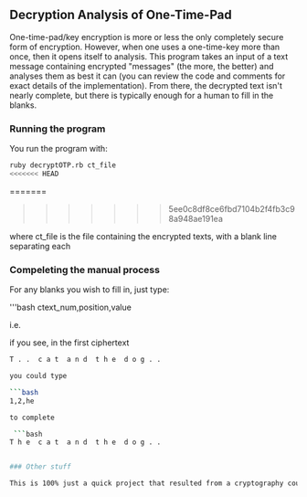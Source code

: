 ## Decryption Analysis of One-Time-Pad

One-time-pad/key encryption is more or less the only completely secure form of encryption.  However, when one uses a one-time-key more than once, then it opens itself to analysis.  This program takes an input of a text message containing encrypted "messages" (the more, the better) and analyses them as best it can (you can review the code and comments for exact details of the implementation).  From there, the decrypted text isn't nearly complete, but there is typically enough for a human to fill in the blanks.

### Running the program

You run the program with:

```bash
ruby decryptOTP.rb ct_file
<<<<<<< HEAD
```
=======
>>>>>>> 5ee0c8df8ce6fbd7104b2f4fb3c98a948ae191ea

where ct_file is the file containing the encrypted texts, with a blank line separating each

### Compeleting the manual process

For any blanks you wish to fill in, just type:

'''bash
ctext_num,position,value

i.e.

if you see, in the first ciphertext

```bash
T . .  c a t  a n d  t h e  d o g . .

you could type

```bash
1,2,he

to complete

 ```bash
T h e  c a t  a n d  t h e  d o g . .


### Other stuff

This is 100% just a quick project that resulted from a cryptography course, and I added some extensions to make the process as automatic as I could, so....no complaints bitte.